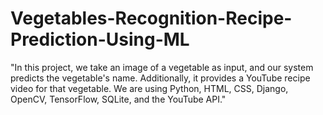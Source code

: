 # Vegetables-Recognition-Recipe-Prediction-Using-ML
"In this project, we take an image of a vegetable as input, and our system predicts the vegetable's name. Additionally, it provides a YouTube recipe video for that vegetable. We are using Python, HTML, CSS, Django, OpenCV, TensorFlow, SQLite, and the YouTube API."
